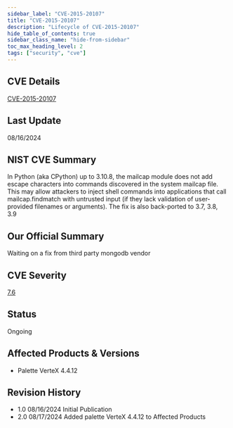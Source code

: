 ```yaml
---
sidebar_label: "CVE-2015-20107"
title: "CVE-2015-20107"
description: "Lifecycle of CVE-2015-20107"
hide_table_of_contents: true
sidebar_class_name: "hide-from-sidebar"
toc_max_heading_level: 2
tags: ["security", "cve"]
---
```

## CVE Details

[CVE-2015-20107](https://nvd.nist.gov/vuln/detail/CVE-2015-20107)

## Last Update

08/16/2024

## NIST CVE Summary

In Python (aka CPython) up to 3.10.8, the mailcap module does not add escape characters into commands discovered in the system mailcap file. This may allow attackers to inject shell commands into applications that call mailcap.findmatch with untrusted input (if they lack validation of user-provided filenames or arguments). The fix is also back-ported to 3.7, 3.8, 3.9

## Our Official Summary

Waiting on a fix from third party mongodb vendor

## CVE Severity

[7.6](https://nvd.nist.gov/vuln/detail/CVE-2015-20107)

## Status

Ongoing

## Affected Products & Versions

* Palette VerteX 4.4.12

## Revision History 

* 1.0 08/16/2024 Initial Publication  
* 2.0 08/17/2024 Added palette VerteX 4.4.12 to Affected Products